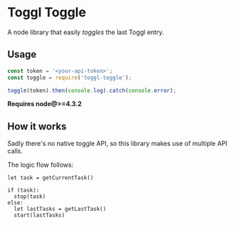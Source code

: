 # Toggl Toggle

A node library that easily *toggles* the last Toggl entry.

## Usage

```js
const token = '<your-api-token>';
const toggle = require('toggl-toggle');

toggle(token).then(console.log).catch(console.error);
```

**Requires node@>=4.3.2**

## How it works

Sadly there's no native toggle API, so this library makes use of multiple API calls.

The logic flow follows:

```text
let task = getCurrentTask()

if (task):
  stop(task)
else:
  let lastTasks = getLastTask()
  start(lastTasks)
```
